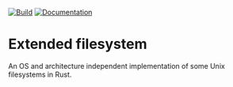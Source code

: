 [![Build][build-badge]][build-link]
[![Documentation][documentation-badge]][documentation-link]

[build-badge]: https://github.com/RatCornu/efs/workflows/Build/badge.svg
[documentation-badge]: https://github.com/RatCornu/efs/workflows/Documentation/badge.svg

[build-link]: https://github.com/RatCornu/efs/actions?query=workflow:"Build"
[documentation-link]: https://github.com/RatCornu/efs/actions?query=workflow:"Documentation"

# Extended filesystem

An OS and architecture independent implementation of some Unix filesystems in Rust.